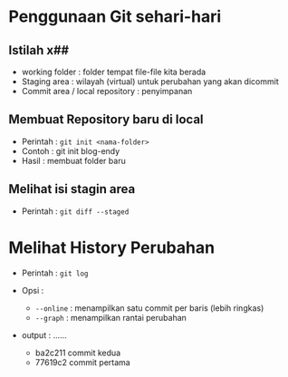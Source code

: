 # Penggunaan Git sehari-hari #

## Istilah x##

* working folder : folder tempat file-file kita berada
* Staging area : wilayah (virtual) untuk perubahan yang akan dicommit
* Commit area / local repository : penyimpanan 

## Membuat Repository baru di local ##
* Perintah : `git init <nama-folder>`
* Contoh : git init blog-endy
* Hasil : membuat folder baru

## Melihat isi stagin area ##

* Perintah : `git diff --staged`

# Melihat History Perubahan

* Perintah : `git log`
* Opsi : 
	* `--online` : menampilkan satu commit per baris (lebih ringkas)
	* `--graph` : menampilkan rantai perubahan
	
* output :
	......
	* ba2c211 commit kedua
	* 77619c2 commit pertama
	
	
	